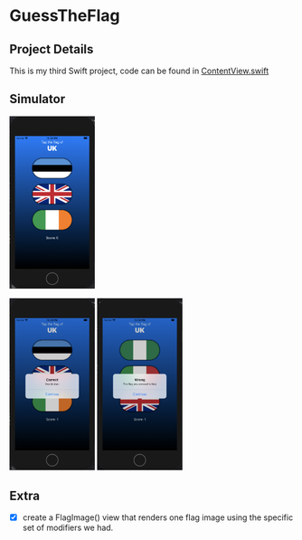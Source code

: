 # GuessTheFlag
## Project Details
This is my third Swift project, code can be found in [ContentView.swift](https://github.com/KristinnGodfrey/GuessTheFlag/blob/master/GuessTheFlag/ContentView.swift)

## Simulator
<p align="left">
  <img src="/p1.png" width="30%" /> 
</p>
<p align="left">
  <img src="/p2.png" width="30%" /> 
  <img src="/p3.png" width="30%" /> 
</p>

## Extra
- [x] create a FlagImage() view that renders one flag image using the specific set of modifiers we had.
